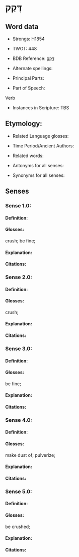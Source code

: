 # דָּקַק

<!-- Status: S2="NeedsEdits" -->
<!-- Lexica used for edits:   -->

## Word data

* Strongs: H1854

* TWOT: 448

* BDB Reference: [דָּקַק](rc://en/bdb/dict/d.cd.aa)

* Alternate spellings:

* Principal Parts:

* Part of Speech:

Verb

* Instances in Scripture: TBS

## Etymology:

* Related Language glosses:

* Time Period/Ancient Authors:

* Related words:

* Antonyms for all senses:

* Synonyms for all senses:

## Senses

### Sense 1.0:

#### Definition:

#### Glosses:

crush; be fine; 

#### Explanation:

#### Citations:



### Sense 2.0:

#### Definition:

#### Glosses:

crush; 

#### Explanation:

#### Citations:



### Sense 3.0:

#### Definition:

#### Glosses:

be fine; 

#### Explanation:

#### Citations:



### Sense 4.0:

#### Definition:

#### Glosses:

make dust of; pulverize; 

#### Explanation:

#### Citations:



### Sense 5.0:

#### Definition:

#### Glosses:

be crushed; 

#### Explanation:

#### Citations:



